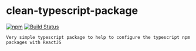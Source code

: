 # clean-typescript-package
[![npm](https://img.shields.io/npm/v/clean-typescript-package.svg)](https://www.npmjs.com/package/clean-typescript-package)
[![Build Status](https://travis-ci.org/clean-typescript-package.svg?branch=master)](https://travis-ci.org/clean-typescript-package)  


```
Very simple typescript package to help to configure the typescript npm packages with ReactJS
```
